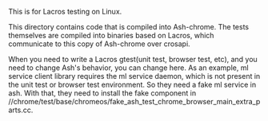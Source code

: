 This is for Lacros testing on Linux.

This directory contains code that is compiled into Ash-chrome.
The tests themselves are compiled into binaries based on Lacros,
which communicate to this copy of Ash-chrome over crosapi.

When you need to write a Lacros gtest(unit test, browser test, etc), and
you need to change Ash's behavior, you can change here.
As an example, ml service client library requires the ml service daemon,
which is not present in the unit test or browser test environment. So they
need a fake ml service in ash. With that, they need to install the fake
component in
//chrome/test/base/chromeos/fake_ash_test_chrome_browser_main_extra_parts.cc.
